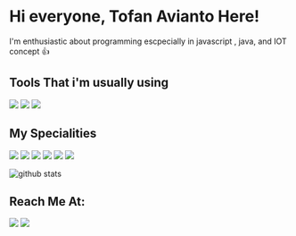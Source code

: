 # Hi everyone, Tofan Avianto Here!

I'm enthusiastic about programming escpecially in javascript , java, and IOT concept 👍

## Tools That i'm usually using

<img src="https://img.icons8.com/plasticine/70/undefined/visual-studio-code-2019.png"/>  <img src="https://img.icons8.com/plasticine/60/undefined/chrome.png"/>  <img src="https://img.icons8.com/plasticine/60/undefined/figma.png"/>

## My Specialities

<img src="https://img.icons8.com/dusk/64/undefined/javascript-logo.png"/>   <img src="https://img.icons8.com/color/74/undefined/nodejs.png"/>   <img src="https://img.icons8.com/offices/64/undefined/react.png"/>  <img src="https://img.icons8.com/dusk/64/undefined/css3.png"/>   <img src="https://img.icons8.com/external-flaticons-lineal-color-flat-icons/64/undefined/external-html-5-mobile-app-development-flaticons-lineal-color-flat-icons.png"/>   <img src="https://img.icons8.com/external-tal-revivo-filled-tal-revivo/64/undefined/external-bootstrap-a-free-and-open-source-css-framework-logo-filled-tal-revivo.png"/>

<img src="https://github-readme-stats.vercel.app/api/top-langs/?username=aviantofan&layout=compact" alt="github stats"/>

## Reach Me At:

[<img src="https://img.icons8.com/doodle/64/undefined/linkedin-circled.png"/>](https://www.linkedin.com/in/tofanavianto)   [<img src="https://img.icons8.com/external-justicon-lineal-color-justicon/64/undefined/external-gmail-social-media-justicon-lineal-color-justicon.png"/>](mailto:aviantofan@gmail.com)